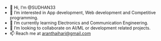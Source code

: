 - 👋 Hi, I’m @SUDHAN33
- 👀 I’m interested in App development, Web development and Competitive programming.
- 🌱 I’m currently learning Electronics and Communication Engineering.
- 💞️ I’m looking to collaborate on AI/ML or development related projects.
- 📫 Reach me at aranthaihari@gmail.com

<!---
SUDHAN33/SUDHAN33 is a ✨ special ✨ repository because its `README.md` (this file) appears on your GitHub profile.
You can click the Preview link to take a look at your changes.
--->
